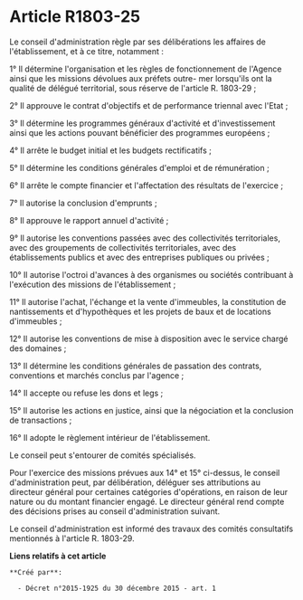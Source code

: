 # Article R1803-25

Le conseil d'administration règle par ses délibérations les affaires de l'établissement, et à ce titre, notamment : 

1° Il détermine l'organisation et les règles de fonctionnement de l'Agence ainsi que les missions dévolues aux préfets outre-
mer lorsqu'ils ont la qualité de délégué territorial, sous réserve de l'article R. 1803-29 ; 

2° Il approuve le contrat d'objectifs et de performance triennal avec l'Etat ; 

3° Il détermine les programmes généraux d'activité et d'investissement ainsi que les actions pouvant bénéficier des
programmes européens ; 

4° Il arrête le budget initial et les budgets rectificatifs ; 

5° Il détermine les conditions générales d'emploi et de rémunération ; 

6° Il arrête le compte financier et l'affectation des résultats de l'exercice ; 

7° Il autorise la conclusion d'emprunts ; 

8° Il approuve le rapport annuel d'activité ; 

9° Il autorise les conventions passées avec des collectivités territoriales, avec des groupements de collectivités
territoriales, avec des établissements publics et avec des entreprises publiques ou privées ; 

10° Il autorise l'octroi d'avances à des organismes ou sociétés contribuant à l'exécution des missions de l'établissement ; 

11° Il autorise l'achat, l'échange et la vente d'immeubles, la constitution de nantissements et d'hypothèques et les projets
de baux et de locations d'immeubles ; 

12° Il autorise les conventions de mise à disposition avec le service chargé des domaines ; 

13° Il détermine les conditions générales de passation des contrats, conventions et marchés conclus par l'agence ; 

14° Il accepte ou refuse les dons et legs ; 

15° Il autorise les actions en justice, ainsi que la négociation et la conclusion de transactions ; 

16° Il adopte le règlement intérieur de l'établissement. 

Le conseil peut s'entourer de comités spécialisés. 

Pour l'exercice des missions prévues aux 14° et 15° ci-dessus, le conseil d'administration peut, par délibération, déléguer
ses attributions au directeur général pour certaines catégories d'opérations, en raison de leur nature ou du montant
financier engagé. Le directeur général rend compte des décisions prises au conseil d'administration suivant. 

Le conseil d'administration est informé des travaux des comités consultatifs mentionnés à l'article R. 1803-29.

**Liens relatifs à cet article**

	**Créé par**:

	  - Décret n°2015-1925 du 30 décembre 2015 - art. 1
